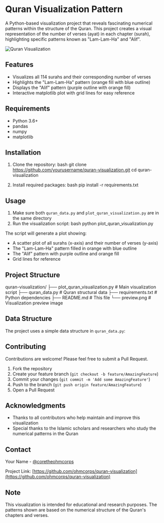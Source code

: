# Quran Visualization Pattern

A Python-based visualization project that reveals fascinating numerical patterns within the structure of the Quran. This project creates a visual representation of the number of verses (ayat) in each chapter (surah), highlighting specific patterns known as "Lam-Lam-Ha" and "Alif".

![Quran Visualization](preview.png)

## Features

- Visualizes all 114 surahs and their corresponding number of verses
- Highlights the "Lam-Lam-Ha" pattern (orange fill with blue outline)
- Displays the "Alif" pattern (purple outline with orange fill)
- Interactive matplotlib plot with grid lines for easy reference

## Requirements

- Python 3.6+
- pandas
- numpy
- matplotlib

## Installation

1. Clone the repository: 
bash
git clone https://github.com/yourusername/quran-visualization.git
cd quran-visualization

2. Install required packages:
bash
pip install -r requirements.txt

## Usage

1. Make sure both `quran_data.py` and `plot_quran_visualization.py` are in the same directory
2. Run the visualization script:
bash
python plot_quran_visualization.py

The script will generate a plot showing:
- A scatter plot of all surahs (x-axis) and their number of verses (y-axis)
- The "Lam-Lam-Ha" pattern filled in orange with blue outline
- The "Alif" pattern with purple outline and orange fill
- Grid lines for reference

## Project Structure
quran-visualization/
├── plot_quran_visualization.py # Main visualization script
├── quran_data.py # Quran structural data
├── requirements.txt # Python dependencies
├── README.md # This file
└── preview.png # Visualization preview image


## Data Structure

The project uses a simple data structure in `quran_data.py`:


## Contributing

Contributions are welcome! Please feel free to submit a Pull Request.

1. Fork the repository
2. Create your feature branch (`git checkout -b feature/AmazingFeature`)
3. Commit your changes (`git commit -m 'Add some AmazingFeature'`)
4. Push to the branch (`git push origin feature/AmazingFeature`)
5. Open a Pull Request


## Acknowledgments

- Thanks to all contributors who help maintain and improve this visualization
- Special thanks to the Islamic scholars and researchers who study the numerical patterns in the Quran

## Contact

Your Name - [@coretheohmcorps](https://twitter.com/coretheohmcorps)

Project Link: [https://github.com/ohmcorps/quran-visualization](https://github.com/ohmcorps/quran-visualization)

## Note

This visualization is intended for educational and research purposes. The patterns shown are based on the numerical structure of the Quran's chapters and verses.